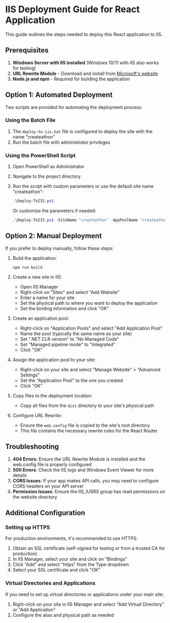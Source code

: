 # IIS Deployment Guide for React Application

This guide outlines the steps needed to deploy this React application to IIS.

## Prerequisites

1. **Windows Server with IIS installed** (Windows 10/11 with IIS also works for testing)
2. **URL Rewrite Module** - Download and install from [Microsoft's website](https://www.iis.net/downloads/microsoft/url-rewrite)
3. **Node.js and npm** - Required for building the application

## Option 1: Automated Deployment

Two scripts are provided for automating the deployment process:

### Using the Batch File

1. The `deploy-to-iis.bat` file is configured to deploy the site with the name "createathon"
2. Run the batch file with administrator privileges

### Using the PowerShell Script

1. Open PowerShell as Administrator
2. Navigate to the project directory
3. Run the script with custom parameters or use the default site name "createathon":
   ```powershell
   .\Deploy-ToIIS.ps1
   ```
   
   Or customize the parameters if needed:
   ```powershell
   .\Deploy-ToIIS.ps1 -SiteName "createathon" -AppPoolName "createathon" -SitePath "C:\inetpub\wwwroot\createathon" -Port "80"
   ```

## Option 2: Manual Deployment

If you prefer to deploy manually, follow these steps:

1. Build the application:
   ```
   npm run build
   ```

2. Create a new site in IIS:
   - Open IIS Manager
   - Right-click on "Sites" and select "Add Website"
   - Enter a name for your site
   - Set the physical path to where you want to deploy the application
   - Set the binding information and click "OK"

3. Create an application pool:
   - Right-click on "Application Pools" and select "Add Application Pool"
   - Name the pool (typically the same name as your site)
   - Set ".NET CLR version" to "No Managed Code"
   - Set "Managed pipeline mode" to "Integrated"
   - Click "OK"

4. Assign the application pool to your site:
   - Right-click on your site and select "Manage Website" > "Advanced Settings"
   - Set the "Application Pool" to the one you created
   - Click "OK"

5. Copy files to the deployment location:
   - Copy all files from the `dist` directory to your site's physical path

6. Configure URL Rewrite:
   - Ensure the `web.config` file is copied to the site's root directory
   - This file contains the necessary rewrite rules for the React Router

## Troubleshooting

1. **404 Errors**: Ensure the URL Rewrite Module is installed and the web.config file is properly configured
2. **500 Errors**: Check the IIS logs and Windows Event Viewer for more details
3. **CORS Issues**: If your app makes API calls, you may need to configure CORS headers on your API server
4. **Permission Issues**: Ensure the IIS_IUSRS group has read permissions on the website directory

## Additional Configuration

### Setting up HTTPS

For production environments, it's recommended to use HTTPS:

1. Obtain an SSL certificate (self-signed for testing or from a trusted CA for production)
2. In IIS Manager, select your site and click on "Bindings"
3. Click "Add" and select "https" from the Type dropdown
4. Select your SSL certificate and click "OK"

### Virtual Directories and Applications

If you need to set up virtual directories or applications under your main site:

1. Right-click on your site in IIS Manager and select "Add Virtual Directory" or "Add Application"
2. Configure the alias and physical path as needed 